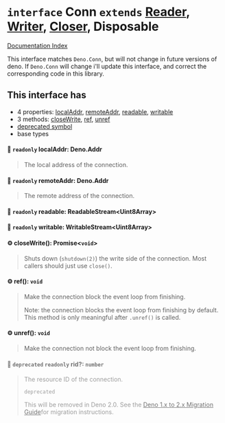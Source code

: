 # `interface` Conn `extends` [Reader](../interface.Reader/README.md), [Writer](../interface.Writer/README.md), [Closer](../private.interface.Closer/README.md), Disposable

[Documentation Index](../README.md)

This interface matches `Deno.Conn`, but will not change in future versions of deno.
If `Deno.Conn` will change i'll update this interface, and correct the corresponding code in this library.

## This interface has

- 4 properties:
[localAddr](#-readonly-localaddr-denoaddr),
[remoteAddr](#-readonly-remoteaddr-denoaddr),
[readable](#-readonly-readable-readablestreamuint8array),
[writable](#-readonly-writable-writablestreamuint8array)
- 3 methods:
[closeWrite](#-closewrite-promisevoid),
[ref](#-ref-void),
[unref](#-unref-void)
- [deprecated symbol](#-deprecated-readonly-rid-number)
- base types


#### 📄 `readonly` localAddr: Deno.Addr

> The local address of the connection.



#### 📄 `readonly` remoteAddr: Deno.Addr

> The remote address of the connection.



#### 📄 `readonly` readable: ReadableStream\<Uint8Array>



#### 📄 `readonly` writable: WritableStream\<Uint8Array>



#### ⚙ closeWrite(): Promise\<`void`>

> Shuts down (`shutdown(2)`) the write side of the connection. Most
> callers should just use `close()`.



#### ⚙ ref(): `void`

> Make the connection block the event loop from finishing.
> 
> Note: the connection blocks the event loop from finishing by default.
> This method is only meaningful after `.unref()` is called.



#### ⚙ unref(): `void`

> Make the connection not block the event loop from finishing.



<div style="opacity:0.6">

#### 📄 `deprecated` `readonly` rid?: `number`

> The resource ID of the connection.
> 
> `deprecated`
> 
> This will be removed in Deno 2.0. See the
> [ Deno 1.x to 2.x Migration Guide](https://docs.deno.com/runtime/manual/advanced/migrate_deprecations%20)for migration instructions.



</div>


